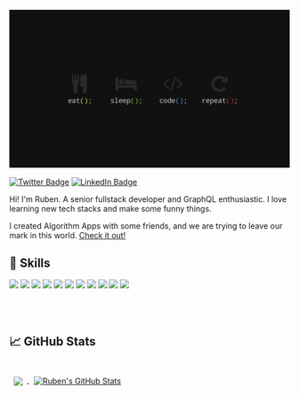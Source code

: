 [![Ruben's GitHub Banner](./assets/banner.jpg)](https://algorithmapps.com.mx)

[![Twitter Badge](https://img.shields.io/badge/Twitter-Profile-informational?style=flat&logo=twitter&logoColor=white&color=1CA2F1)](https://twitter.com/munditower)
[![LinkedIn Badge](https://img.shields.io/badge/LinkedIn-Profile-informational?style=flat&logo=linkedin&logoColor=white&color=0D76A8)](https://www.linkedin.com/in/ruben-alvarado-molina-9020010/)

Hi!
I'm Ruben. A senior fullstack developer and GraphQL enthusiastic. I love learning new tech stacks and make some funny things. 

I created Algorithm Apps with some friends, and we are trying to leave our mark in this world. [Check it out!](https://algorithmapps.com.mx) 


## 💼 Skills

![](https://img.shields.io/badge/Code-React-informational?style=flat&logo=react&logoColor=white&color=4AB197)
![](https://img.shields.io/badge/Code-Svelte-informational?style=flat&logo=svelte&logoColor=white&color=4AB197)
![](https://img.shields.io/badge/Code-JavaScript-informational?style=flat&logo=JavaScript&logoColor=white&color=4AB197)
![](https://img.shields.io/badge/Code-TypeScript-informational?style=flat&logo=TypeScript&logoColor=white&color=4AB197)
![](https://img.shields.io/badge/Code-NestJs-informational?style=flat&logo=nestjs&logoColor=white&color=4AB197)
![](https://img.shields.io/badge/Code-NodeJs-informational?style=flat&logo=JavaScript&logoColor=white&color=4AB197)
![](https://img.shields.io/badge/Code-Java-informational?style=flat&logo=Java&logoColor=white&color=4AB197)
![](https://img.shields.io/badge/Code-SpringBoot-informational?style=flat&logo=Spring&logoColor=white&color=4AB197)
![](https://img.shields.io/badge/Code-MongoDB-informational?style=flat&logo=MongoDB&logoColor=white&color=4AB197)
![](https://img.shields.io/badge/Code-MySQL-informational?style=flat&logo=MySQL&logoColor=white&color=4AB197)
![](https://img.shields.io/badge/Code-Oracle-informational?style=flat&logo=Oracle&logoColor=white&color=4AB197)

<br>
<br>

## &#x1f4c8; GitHub Stats

<br>

<a href="https://github.com/rubenoalvarado">
  <img align="center" style="margin:0.5rem" src="https://github-readme-stats.vercel.app/api/top-langs/?username=rubenoalvarado&hide=html,css&title_color=ffffff&text_color=c9cacc&icon_color=4AB197&bg_color=1A2B34" />
</a>

<a href="https://github.com/rubenoalvarado">
  <img align="center" style="margin:0.5rem" src="https://github-readme-stats.vercel.app/api?username=rubenoalvarado&show_icons=true&line_height=27&count_private=true&title_color=ffffff&text_color=c9cacc&icon_color=4AB097&bg_color=1A2B34" alt="Ruben's GitHub Stats" />
</a>